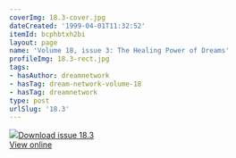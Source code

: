 ```yaml
---
coverImg: 18.3-cover.jpg
dateCreated: '1999-04-01T11:32:52'
itemId: bcphbtxh2bi
layout: page
name: 'Volume 18, issue 3: The Healing Power of Dreams'
profileImg: 18.3-rect.jpg
tags:
- hasAuthor: dreamnetwork
- hasTag: dream-network-volume-18
- hasTag: dreamnetwork
type: post
urlSlug: '18.3'
---
```

<img class="card-journal-img" src="../images/18.3-rect.jpg"/><a href="../files/pdfs/Volume_18/18.3-Dream-Network-Vol-18-No-3.pdf" download="">Download issue 18.3</a><br><a href="../files/pdfs/Volume_18/18.3-Dream-Network-Vol-18-No-3.pdf">View online</a>